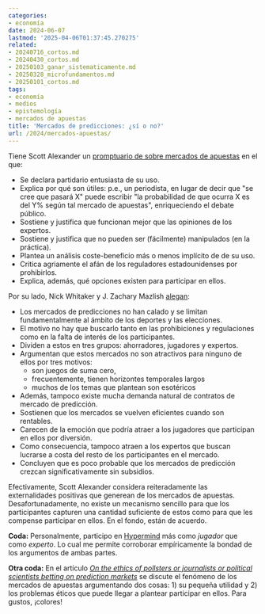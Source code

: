 ```yaml
---
categories:
- economía
date: 2024-06-07
lastmod: '2025-04-06T01:37:45.270275'
related:
- 20240716_cortos.md
- 20240430_cortos.md
- 20250103_ganar_sistematicamente.md
- 20250328_microfundamentos.md
- 20250101_cortos.md
tags:
- economía
- medios
- epistemología
- mercados de apuestas
title: 'Mercados de predicciones: ¿sí o no?'
url: /2024/mercados-apuestas/
---
```


Tiene Scott Alexander un [promptuario de sobre mercados de apuestas](https://www.astralcodexten.com/p/prediction-market-faq) en el que:

- Se declara partidario entusiasta de su uso.
- Explica por qué son útiles: p.e., un periodista, en lugar de decir que "se cree que pasará X" puede escribir "la probabilidad de que ocurra X es del Y% según tal mercado de apuestas", enriqueciendo el debate público.
- Sostiene y justifica que funcionan mejor que las opiniones de los expertos.
- Sostiene y justifica que no pueden ser (fácilmente) manipulados (en la práctica).
- Plantea un análisis coste-beneficio más o menos implícito de de su uso.
- Critica agriamente el afán de los reguladores estadounidenses por prohibirlos.
- Explica, además, qué opciones existen para participar en ellos.

Por su lado, Nick Whitaker y J. Zachary Mazlish [alegan](https://worksinprogress.co/issue/why-prediction-markets-arent-popular/):

- Los mercados de predicciones no han calado y se limitan fundamentalmente al ámbito de los deportes y las elecciones.
- El motivo no hay que buscarlo tanto en las prohibiciones y regulaciones como en la falta de interés de los participantes.
- Dividen a estos en tres grupos: ahorradores, jugadores y expertos.
- Argumentan que estos mercados no son atractivos para ninguno de ellos por tres motivos:
  - son juegos de suma cero,
  - frecuentemente, tienen horizontes temporales largos
  - muchos de los temas que plantean son esotéricos
- Además, tampoco existe mucha demanda natural de contratos de mercado de predicción.
- Sostienen que los mercados se vuelven eficientes cuando son rentables.
- Carecen de la emoción que podría atraer a los jugadores que participan en ellos por diversión.
- Como consecuencia, tampoco atraen a los expertos que buscan lucrarse a costa del resto de los participantes en el mercado.
- Concluyen que es poco probable que los mercados de predicción crezcan significativamente sin subsidios.

Efectivamente, Scott Alexander considera reiteradamente las externalidades positivas que generean de los mercados de apuestas. Desafortunadamente, no existe un mecanismo sencillo para que los participantes capturen una cantidad suficiente de estos como para que les compense participar en ellos. En el fondo, están de acuerdo.

**Coda:** Personalmente, participo en [Hypermind](https://lepoint.hypermind.com/hypermind/app.html#rewards) más como _jugador_ que como _experto_. Lo cual me permite corroborar empíricamente la bondad de los argumentos de ambas partes.

**Otra coda:** En el artículo [_On the ethics of pollsters or journalists or political scientists betting on prediction markets_](https://statmodeling.stat.columbia.edu/2023/02/02/on-the-ethics-of-pollsters-or-journalists-or-political-scientists-betting-on-prediction-markets/) se discute el fenómeno de los mercados de apuestas argumentando dos cosas: 1) su pequeña utilidad y 2) los problemas éticos que puede llegar a plantear participar en ellos. Para gustos, ¡colores!